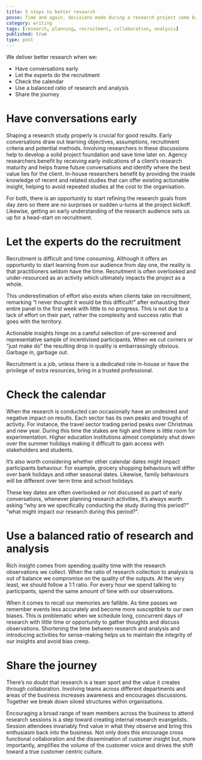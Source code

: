 ```yaml
---
title: 5 steps to better research
posse: Time and again, decisions made during a research project come back to haunt us. Square up to the usual suspects and take 5 steps toward delivering better research.
category: writing
tags: [research, planning, recruitment, collaboration, analysis]
published: true
type: post
---
```


We deliver better research when we:

* Have conversations early
* Let the experts do the recruitment
* Check the calendar
* Use a balanced ratio of research and analysis
* Share the journey

# Have conversations early

Shaping a research study properly is crucial for good results. Early conversations draw out learning objectives, assumptions, recruitment criteria and potential methods. Involving researchers in these discussions help to develop a solid project foundation and save time later on. Agency researchers benefit by receiving early indications of a client’s research maturity and helps frame future conversations and identify where the best value lies for the client. In-house researchers benefit by providing the inside knowledge of recent and related studies that can offer existing actionable insight, helping to avoid repeated studies at the cost to the organisation.

For both, there is an opportunity to start refining the research goals from day zero so there are no surprises or sudden u-turns at the project kickoff. Likewise, getting an early understanding of the research audience sets us up for a head-start on recruitment.

# Let the experts do the recruitment

Recruitment is difficult and time consuming. Although it offers an opportunity to start learning  from our audience from day one, the reality is that practitioners seldom have the time. Recruitment is often overlooked and under-resourced as an activity which ultimately impacts the project as a whole.

This underestimation of effort also exists when clients take on recruitment, remarking “I never thought it would be this difficult!” after exhausting their entire panel in the first week with little to no progress. This is not due to a lack of effort on their part, rather the complexity and success ratio that goes with the territory.

Actionable insights hinge on a careful selection of pre-screened and representative sample of incentivised participants. When we cut corners or “just make do” the resulting drop in quality is embarrassingly obvious. Garbage in, garbage out.

Recruitment is a job, unless there is a dedicated role in-house or have the privilege of extra resources, bring in a trusted professional.

# Check the calendar

When the research is conducted can occasionally have an undesired and negative impact on results. Each sector has its own peaks and troughs of activity. For instance, the travel sector trading period peaks over Christmas and new year. During this time the stakes are high and there is little room for experimentation. Higher education institutions almost completely shut down over the summer holidays making it difficult to gain access with stakeholders and students.

It’s also worth considering whether other calendar dates might impact participants behaviour. For example, grocery shopping behaviours will differ over bank holidays and other seasonal dates. Likewise, family behaviours will be different over term time and school holidays.

These key dates are often overlooked or not discussed as part of early conversations, whenever planning research activities, it’s always worth asking “why are we specifically conducting the study during this period?” “what might impact our research during this period?”.

# Use a balanced ratio of research and analysis

Rich insight comes from spending quality time with the research observations we collect. When the ratio of research collection to analysis is out of balance we compromise on the quality of the outputs. At the very least, we should follow a 1:1 ratio. For every hour we spend talking to participants, spend the same amount of time with our observations.

When it comes to recall our memories are fallible. As time passes we remember events less accurately and become more susceptible to our own biases. This is problematic when we schedule long, concurrent days of research with little time or opportunity to gather thoughts and discuss observations. Shortening the time between research and analysis and introducing activities for sense-making helps us to maintain the integrity of our insights and avoid bias creep.

# Share the journey

There’s no doubt that research is a team sport and the value it creates through collaboration. Involving teams across different departments and areas of the business increases awareness and encourages discussions. Together we break down siloed structures within organisations.

Encouraging a broad range of team members across the business to attend research sessions is a step toward creating internal research evangelists. Session attendees invariably find value in what they observe and bring this enthusiasm back into the business. Not only does this encourage cross functional collaboration and the dissemination of customer insight but, more importantly, amplifies the volume of the customer voice and drives the shift toward a true customer centric culture.
